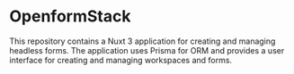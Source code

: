 # OpenformStack

This repository contains a Nuxt 3 application for creating and managing headless forms. The application uses Prisma for ORM and provides a user interface for creating and managing workspaces and forms.
